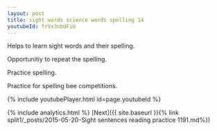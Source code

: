 ```yaml
---
layout: post
title: sight words science words spelling 14
youtubeId: frVx3nbUFiU
---
```

 
 
Helps to learn sight words and their spelling.

Opportunitiy to repeat the spelling. 

Practice spelling. 
 
Practice for spelling bee competitions. 
 
{% include youtubePlayer.html id=page.youtubeId %}
 
 
{% include analytics.html %} 
[Next]({{ site.baseurl }}{% link  split1/_posts/2015-05-20-Sight sentences reading practice 1191.md%})
 
